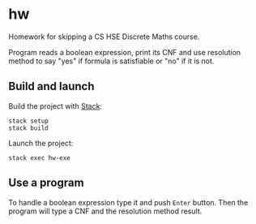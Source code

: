 # hw

Homework for skipping a CS HSE Discrete Maths course.

Program reads a boolean expression, print its CNF and use resolution method to say "yes" if formula is satisfiable or "no" if it is not.

## Build and launch

Build the project with [Stack](https://www.haskellstack.org):

```
stack setup
stack build
```

Launch the project:

```
stack exec hw-exe
```

## Use a program

To handle a boolean expression type it and push `Enter` button. Then the program will type a CNF and the resolution method result.
